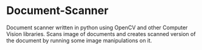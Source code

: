 # Document-Scanner
Document scanner written in python using OpenCV and other Computer Vision libraries. Scans image of documents and creates scanned version of the document by running some image manipulations on it.
